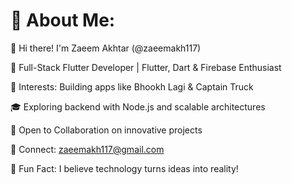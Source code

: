 # 💫 About Me:
👋 Hi there! I'm Zaeem Akhtar (@zaeemakh117)

🚀 Full-Stack Flutter Developer | Flutter, Dart & Firebase Enthusiast

🌟 Interests: Building apps like Bhookh Lagi & Captain Truck

🎓 Exploring backend with Node.js and scalable architectures

🤝 Open to Collaboration on innovative projects

📧 Connect: zaeemakh117@gmail.com

🎯 Fun Fact: I believe technology turns ideas into reality!










